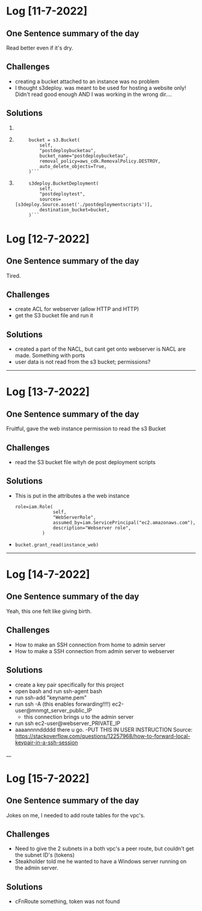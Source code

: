 # Log [11-7-2022]

## One Sentence summary of the day

Read better even if it's dry.

## Challenges

- creating a bucket attached to an instance was no problem
- I thought s3deploy. was meant to be used for hosting a website only! Didn't read good enough AND I was working in the wrong dir....

## Solutions
1.
1. ```#create s3 bucket
        bucket = s3.Bucket(
            self, 
            "postdeploybucketau",
            bucket_name="postdeploybucketau",
            removal_policy=aws_cdk.RemovalPolicy.DESTROY,
            auto_delete_objects=True,
        )```

2. ```#put the scripts in dir postdeploymentscripts into s3 bucket
        s3deploy.BucketDeployment(
            self,
            "postdeploytest",
            sources=[s3deploy.Source.asset('./postdeploymentscripts')],
            destination_bucket=bucket,
        )```

# Log [12-7-2022]

## One Sentence summary of the day

Tired.

## Challenges

- create ACL for webserver (allow HTTP and HTTP)
- get the S3 bucket file and run it

## Solutions

- created a part of the NACL, but cant get onto webserver is NACL are made. Something with ports
- user data is not read from the s3 bucket; permissions?
  
____

# Log [13-7-2022]

## One Sentence summary of the day

Fruitful, gave the web instance permission to read the s3 Bucket

## Challenges

- read the S3 bucket file wityh de post deployment scripts

## Solutions

- This is put in the attributes a the web instance  

  ```
  role=iam.Role(
                self, 
                "WebServerRole",
                assumed_by=iam.ServicePrincipal("ec2.amazonaws.com"),
                description="Webserver role",
            )
- ```bucket.grant_read(instance_web)```
  
____

# Log [14-7-2022]

## One Sentence summary of the day

Yeah, this one felt like giving birth.

## Challenges

- How to make an SSH connection from home to admin server
- How to make a SSH connection from admin server to webserver

## Solutions

- create a key pair specifically for this project
- open bash and run ssh-agent bash
- run ssh-add "keyname.pem"
- run ssh -A (this enables forwarding!!!!) ec2-user@mnmgt_server_public_IP
  - this connection brings u to the admin server
- run ssh ec2-user@webserver_PRIVATE_IP
- aaaannnnddddd there u go.
-PUT THIS IN USER INSTRUCTION
Source: <https://stackoverflow.com/questions/12257968/how-to-forward-local-keypair-in-a-ssh-session>

__

# Log [15-7-2022]

## One Sentence summary of the day

Jokes on me, I needed to add route tables for the vpc's.

## Challenges

- Need to give the 2 subnets in a both vpc's a peer route, but couldn't get the subnet ID's (tokens)
- Steakholder told me he wanted to have a Windows server running on the admin server.

## Solutions

- cFnRoute something, token was not found
